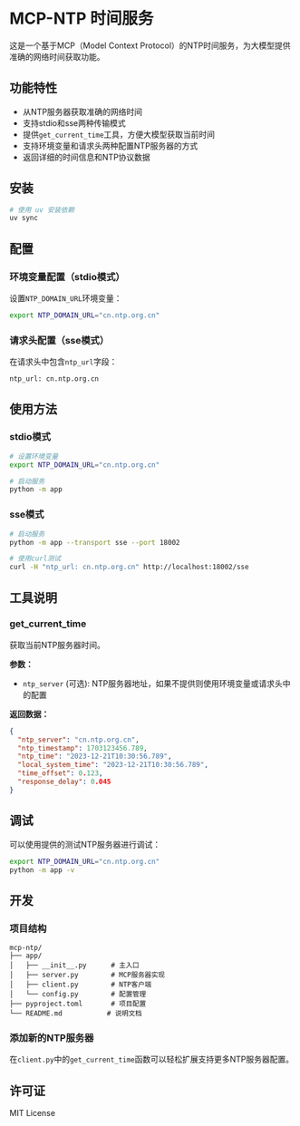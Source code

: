 # MCP-NTP 时间服务

这是一个基于MCP（Model Context Protocol）的NTP时间服务，为大模型提供准确的网络时间获取功能。

## 功能特性

- 从NTP服务器获取准确的网络时间
- 支持stdio和sse两种传输模式
- 提供`get_current_time`工具，方便大模型获取当前时间
- 支持环境变量和请求头两种配置NTP服务器的方式
- 返回详细的时间信息和NTP协议数据

## 安装

```bash
# 使用 uv 安装依赖
uv sync
```

## 配置

### 环境变量配置（stdio模式）

设置`NTP_DOMAIN_URL`环境变量：

```bash
export NTP_DOMAIN_URL="cn.ntp.org.cn"
```

### 请求头配置（sse模式）

在请求头中包含`ntp_url`字段：

```
ntp_url: cn.ntp.org.cn
```

## 使用方法

### stdio模式

```bash
# 设置环境变量
export NTP_DOMAIN_URL="cn.ntp.org.cn"

# 启动服务
python -m app
```

### sse模式

```bash
# 启动服务
python -m app --transport sse --port 18002

# 使用curl测试
curl -H "ntp_url: cn.ntp.org.cn" http://localhost:18002/sse
```

## 工具说明

### get_current_time

获取当前NTP服务器时间。

**参数：**
- `ntp_server` (可选): NTP服务器地址，如果不提供则使用环境变量或请求头中的配置

**返回数据：**
```json
{
  "ntp_server": "cn.ntp.org.cn",
  "ntp_timestamp": 1703123456.789,
  "ntp_time": "2023-12-21T10:30:56.789",
  "local_system_time": "2023-12-21T10:30:56.789",
  "time_offset": 0.123,
  "response_delay": 0.045
}
```

## 调试

可以使用提供的测试NTP服务器进行调试：

```bash
export NTP_DOMAIN_URL="cn.ntp.org.cn"
python -m app -v
```

## 开发

### 项目结构

```
mcp-ntp/
├── app/
│   ├── __init__.py      # 主入口
│   ├── server.py        # MCP服务器实现
│   ├── client.py        # NTP客户端
│   └── config.py        # 配置管理
├── pyproject.toml       # 项目配置
└── README.md           # 说明文档
```

### 添加新的NTP服务器

在`client.py`中的`get_current_time`函数可以轻松扩展支持更多NTP服务器配置。

## 许可证

MIT License
